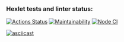 ### Hexlet tests and linter status:
[![Actions Status](https://github.com/OlesiaVovk/frontend-project-lvl1/workflows/hexlet-check/badge.svg)](https://github.com/OlesiaVovk/frontend-project-lvl1/actions)
[![Maintainability](https://api.codeclimate.com/v1/badges/a99a88d28ad37a79dbf6/maintainability)](https://codeclimate.com/github/OlesiaVovk/frontend-project-lvl1/maintainability)
[![Node CI](https://github.com/OlesiaVovk/frontend-project-lvl1/workflows/Node%20CI/badge.svg)](https://github.com/OlesiaVovk/frontend-project-lvl1/actions)

[![asciicast](https://asciinema.org/a/7v76zw5NDymIcLaikurP5PKhQ.svg)](https://asciinema.org/a/7v76zw5NDymIcLaikurP5PKhQ)
